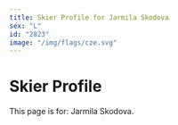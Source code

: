 ```yaml
---
title: Skier Profile for Jarmila Skodova
sex: "L"
id: "2823"
image: "/img/flags/cze.svg" 
---
```


# Skier Profile

This page is for: Jarmila Skodova.
    